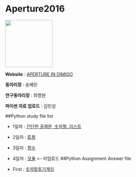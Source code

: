 # Aperture2016

<img src="http://cdn.shopify.com/s/files/1/0080/8372/products/tattly_jason_santa_maria_aperture_web_design_01_grande.jpg?v=1444337564" width="150" height="150">

**Website** : [APERTURE IN DIMIGO](http://aperturecs.com)

**동아리장** : 송혜민

**연구동아리장** : 최명원

**파이썬 자료 업로드** : 김민성

##Python study file list
* 1일차 : [간단한 출력문, 숫자형, 리스트](https://github.com/MaseKor/Aperture2016/blob/master/Python%20Study%20File/1일차.md)
* 2일차 : [튜플](https://github.com/MaseKor/Aperture2016/blob/master/Python%20Study%20File/2일차.md)
* 3일차 : [함수](https://github.com/MaseKor/Aperture2016/blob/master/Python%20Study%20File/3일차.md)
* 4일차 : [모듈]() <- 미업로드
##Python Assignment Answer file

*	First : [숫자맞추기게임](https://github.com/MaseKor/Aperture2016/blob/master/Python%20Assignment%20Answer/숙제%201일차%20답안.py)
